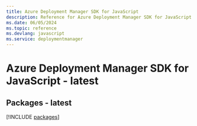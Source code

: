 ```yaml
---
title: Azure Deployment Manager SDK for JavaScript
description: Reference for Azure Deployment Manager SDK for JavaScript
ms.date: 06/05/2024
ms.topic: reference
ms.devlang: javascript
ms.service: deploymentmanager
---
```

# Azure Deployment Manager SDK for JavaScript - latest
## Packages - latest
[!INCLUDE [packages](deployment-manager-index.md)]
